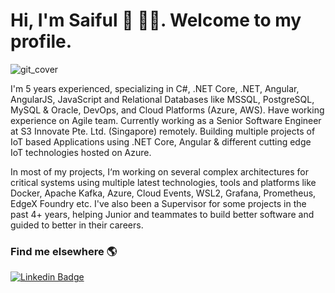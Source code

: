 # Hi, I'm Saiful 👋  👨‍💻. Welcome to my profile.
![git_cover](https://user-images.githubusercontent.com/25750962/138808412-7490cb46-2c62-4f18-a2bb-7c23330bd517.png)

I'm 5 years experienced, specializing in C#, .NET Core, .NET, Angular, AngularJS, JavaScript and Relational Databases like MSSQL, PostgreSQL, MySQL & Oracle, DevOps, and Cloud Platforms (Azure, AWS). Have working experience on Agile team. Currently working as a Senior Software Engineer at S3 Innovate Pte. Ltd. (Singapore) remotely. Building multiple projects of IoT based Applications using .NET Core, Angular & different cutting edge IoT technologies hosted on Azure.

In most of my projects, I‘m working on several complex architectures for critical systems using multiple latest technologies, tools and platforms like Docker, Apache Kafka, Azure, Cloud Events, WSL2, Grafana, Prometheus, EdgeX Foundry etc. I've also been a Supervisor for some projects in the past 4+ years, helping Junior and teammates to build better software and guided to better in their careers.

### Find me elsewhere 🌎

[![Linkedin Badge](https://img.shields.io/badge/-LinkedIn-blue?style=flat-square&logo=Linkedin&logoColor=white&link=https://www.linkedin.com/in/harshkumarkhatri/)](https://www.linkedin.com/in/iamonlysaiful) 
<!--
**iamonlysaiful/iamonlysaiful** is a ✨ _special_ ✨ repository because its `README.md` (this file) appears on your GitHub profile.

Here are some ideas to get you started:

- 🔭 I’m currently working on ...
- 🌱 I’m currently learning ...
- 👯 I’m looking to collaborate on ...
- 🤔 I’m looking for help with ...
- 💬 Ask me about ...
- 📫 How to reach me: ...
- 😄 Pronouns: ...
- ⚡ Fun fact: ...
-->
